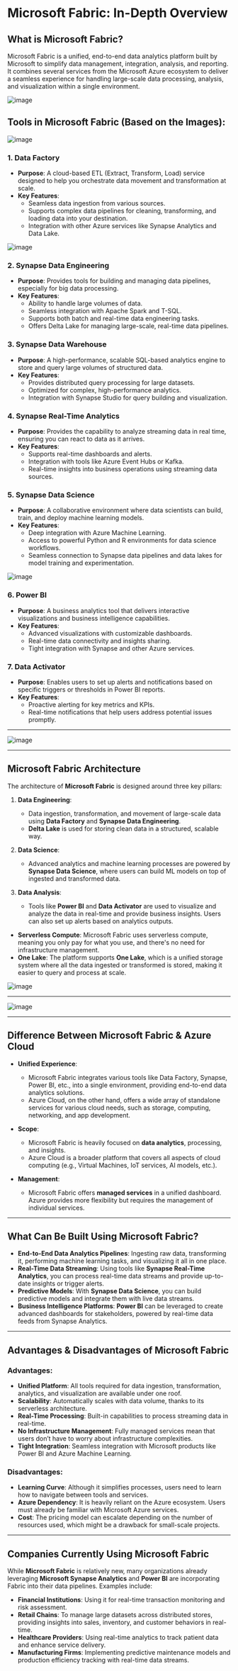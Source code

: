 # Microsoft Fabric: In-Depth Overview

## What is Microsoft Fabric?
Microsoft Fabric is a unified, end-to-end data analytics platform built by Microsoft to simplify data management, integration, analysis, and reporting. It combines several services from the Microsoft Azure ecosystem to deliver a seamless experience for handling large-scale data processing, analysis, and visualization within a single environment.

![image](https://github.com/user-attachments/assets/1596d39d-2183-478f-974e-51eed6e313b3)

## Tools in Microsoft Fabric (Based on the Images):

![image](https://github.com/user-attachments/assets/9b3f423e-d612-4966-9004-48eb609a8f79)

### 1. Data Factory
- **Purpose**: A cloud-based ETL (Extract, Transform, Load) service designed to help you orchestrate data movement and transformation at scale.
- **Key Features**:
  - Seamless data ingestion from various sources.
  - Supports complex data pipelines for cleaning, transforming, and loading data into your destination.
  - Integration with other Azure services like Synapse Analytics and Data Lake.

![image](https://github.com/user-attachments/assets/46c68fbe-02ef-4f96-aecf-3121956ceaad)

### 2. Synapse Data Engineering
- **Purpose**: Provides tools for building and managing data pipelines, especially for big data processing.
- **Key Features**:
  - Ability to handle large volumes of data.
  - Seamless integration with Apache Spark and T-SQL.
  - Supports both batch and real-time data engineering tasks.
  - Offers Delta Lake for managing large-scale, real-time data pipelines.

### 3. Synapse Data Warehouse
- **Purpose**: A high-performance, scalable SQL-based analytics engine to store and query large volumes of structured data.
- **Key Features**:
  - Provides distributed query processing for large datasets.
  - Optimized for complex, high-performance analytics.
  - Integration with Synapse Studio for query building and visualization.

### 4. Synapse Real-Time Analytics
- **Purpose**: Provides the capability to analyze streaming data in real time, ensuring you can react to data as it arrives.
- **Key Features**:
  - Supports real-time dashboards and alerts.
  - Integration with tools like Azure Event Hubs or Kafka.
  - Real-time insights into business operations using streaming data sources.

### 5. Synapse Data Science
- **Purpose**: A collaborative environment where data scientists can build, train, and deploy machine learning models.
- **Key Features**:
  - Deep integration with Azure Machine Learning.
  - Access to powerful Python and R environments for data science workflows.
  - Seamless connection to Synapse data pipelines and data lakes for model training and experimentation.

![image](https://github.com/user-attachments/assets/d32c989a-9f36-4d59-af51-a0057fc91607)

### 6. Power BI
- **Purpose**: A business analytics tool that delivers interactive visualizations and business intelligence capabilities.
- **Key Features**:
  - Advanced visualizations with customizable dashboards.
  - Real-time data connectivity and insights sharing.
  - Tight integration with Synapse and other Azure services.

### 7. Data Activator
- **Purpose**: Enables users to set up alerts and notifications based on specific triggers or thresholds in Power BI reports.
- **Key Features**:
  - Proactive alerting for key metrics and KPIs.
  - Real-time notifications that help users address potential issues promptly.

---

![image](https://github.com/user-attachments/assets/ca01e22c-aaf3-48e6-9dc1-c3aa82946f6c)

---

## Microsoft Fabric Architecture

The architecture of **Microsoft Fabric** is designed around three key pillars:
1. **Data Engineering**:
   - Data ingestion, transformation, and movement of large-scale data using **Data Factory** and **Synapse Data Engineering**.
   - **Delta Lake** is used for storing clean data in a structured, scalable way.

2. **Data Science**:
   - Advanced analytics and machine learning processes are powered by **Synapse Data Science**, where users can build ML models on top of ingested and transformed data.

3. **Data Analysis**:
   - Tools like **Power BI** and **Data Activator** are used to visualize and analyze the data in real-time and provide business insights. Users can also set up alerts based on analytics outputs.

- **Serverless Compute**: Microsoft Fabric uses serverless compute, meaning you only pay for what you use, and there's no need for infrastructure management.
- **One Lake**: The platform supports **One Lake**, which is a unified storage system where all the data ingested or transformed is stored, making it easier to query and process at scale.

![image](https://github.com/user-attachments/assets/474f9c4c-92a1-4d2e-8c57-df2c646621c3)

---

![image](https://github.com/user-attachments/assets/357b6d54-2830-488f-9c5a-f3e5880ae68d)

---

## Difference Between Microsoft Fabric & Azure Cloud

- **Unified Experience**: 
   - Microsoft Fabric integrates various tools like Data Factory, Synapse, Power BI, etc., into a single environment, providing end-to-end data analytics solutions. 
   - Azure Cloud, on the other hand, offers a wide array of standalone services for various cloud needs, such as storage, computing, networking, and app development.

- **Scope**:
   - Microsoft Fabric is heavily focused on **data analytics**, processing, and insights.
   - Azure Cloud is a broader platform that covers all aspects of cloud computing (e.g., Virtual Machines, IoT services, AI models, etc.).

- **Management**:
   - Microsoft Fabric offers **managed services** in a unified dashboard. Azure provides more flexibility but requires the management of individual services.

---

## What Can Be Built Using Microsoft Fabric?

- **End-to-End Data Analytics Pipelines**: Ingesting raw data, transforming it, performing machine learning tasks, and visualizing it all in one place.
- **Real-Time Data Streaming**: Using tools like **Synapse Real-Time Analytics**, you can process real-time data streams and provide up-to-date insights or trigger alerts.
- **Predictive Models**: With **Synapse Data Science**, you can build predictive models and integrate them with live data streams.
- **Business Intelligence Platforms**: **Power BI** can be leveraged to create advanced dashboards for stakeholders, powered by real-time data feeds from Synapse Analytics.

---

## Advantages & Disadvantages of Microsoft Fabric

### Advantages:
- **Unified Platform**: All tools required for data ingestion, transformation, analytics, and visualization are available under one roof.
- **Scalability**: Automatically scales with data volume, thanks to its serverless architecture.
- **Real-Time Processing**: Built-in capabilities to process streaming data in real-time.
- **No Infrastructure Management**: Fully managed services mean that users don’t have to worry about infrastructure complexities.
- **Tight Integration**: Seamless integration with Microsoft products like Power BI and Azure Machine Learning.

### Disadvantages:
- **Learning Curve**: Although it simplifies processes, users need to learn how to navigate between tools and services.
- **Azure Dependency**: It is heavily reliant on the Azure ecosystem. Users must already be familiar with Microsoft Azure services.
- **Cost**: The pricing model can escalate depending on the number of resources used, which might be a drawback for small-scale projects.

---

## Companies Currently Using Microsoft Fabric

While **Microsoft Fabric** is relatively new, many organizations already leveraging **Microsoft Synapse Analytics** and **Power BI** are incorporating Fabric into their data pipelines. Examples include:

- **Financial Institutions**: Using it for real-time transaction monitoring and risk assessment.
- **Retail Chains**: To manage large datasets across distributed stores, providing insights into sales, inventory, and customer behaviors in real-time.
- **Healthcare Providers**: Using real-time analytics to track patient data and enhance service delivery.
- **Manufacturing Firms**: Implementing predictive maintenance models and production efficiency tracking with real-time data streams.

